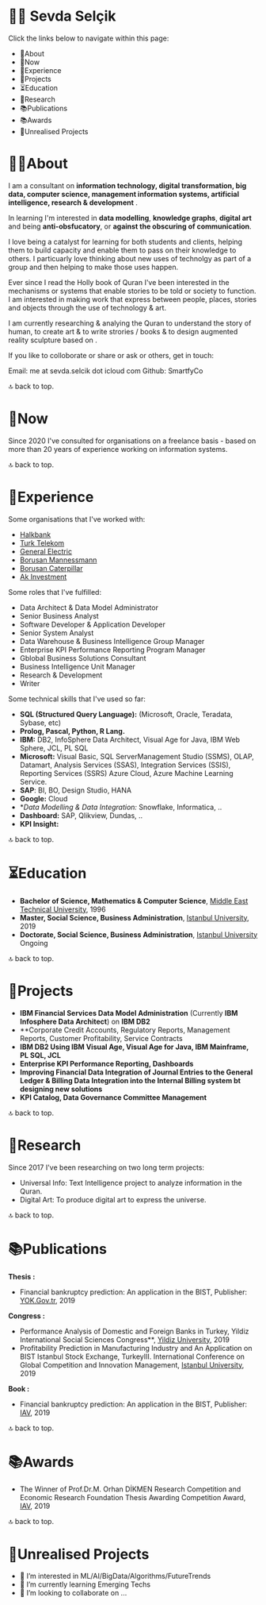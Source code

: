 # 🖖🏻 Sevda Selçik
Click the links below to navigate within this page:

- 👋About
- 🎁Now
- 🎁Experience
- 🎁Projects
- ⏳Education
- 🧠Research
- 📚Publications
- 📚Awards
- 💭Unrealised Projects

# 👋🏻About
I am a consultant on **information technology, digital transformation, big data, computer science, management information systems, artificial intelligence, research & development** . 

In learning I'm interested in **data modelling**, **knowledge graphs**, **digital art** and being **anti-obsfucatory**, or **against the obscuring of communication**.

I love being a catalyst for learning for both students and clients, helping them to build capacity and enable them to pass on their knowledge to others. I particuarly love thinking about new uses of technolgy as part of a group and then helping to make those uses happen.

Ever since I read the Holly book of Quran I've been interested in the mechanisms or systems that enable stories to be told or society to function. I am interested in making work that express between people, places, stories and objects through the use of technology & art.

I am currently researching & analying the Quran to understand the story of human, to create art & to write strories / books & to design augmented reality sculpture based on .

If you like to colloborate or share or ask or others, get in touch:

Email: me at sevda.selcik dot icloud com
Github: SmartfyCo

🔝 back to top.


# 🎁Now
Since 2020 I've consulted for organisations on a freelance basis - based on more than 20 years of experience working on information systems.

🔝 back to top.

# 🎁Experience

Some organisations that I've worked with:

- [Halkbank](https://halkbank.com.tr/) 
- [Turk Telekom](https://turktelekom.com.tr/) 
- [General Electric](https://ge.com/tr/)  
- [Borusan Mannessmann](https://borusanmannesmann.com)  
- [Borusan Caterpillar](https://borusancat.com/tr) 
- [Ak Investment](https://akyatirim.com.tr/)  

Some roles that I've fulfilled:
- Data Architect & Data Model Administrator 
- Senior Business Analyst 
- Software Developer & Application Developer 
- Senior System Analyst 
- Data Warehouse & Business Intelligence Group Manager 
- Enterprise KPI Performance Reporting Program Manager
- Gblobal Business Solutions Consultant
- Business Intelligence Unit Manager
- Research & Development 
- Writer 

Some technical skills that I've used so far:
- **SQL (Structured Query Language):** (Microsoft, Oracle, Teradata, Sybase, etc)
- **Prolog, Pascal, Python, R Lang.**
- **IBM:** DB2, InfoSphere Data Architect, Visual Age for Java, IBM Web Sphere, JCL, PL SQL
- **Microsoft:** Visual Basic, SQL ServerManagement Studio (SSMS), OLAP, Datamart, Analysis Services (SSAS), Integration Services (SSIS), Reporting Services (SSRS) Azure Cloud, Azure Machine Learning Service.
- **SAP**: BI, BO, Design Studio, HANA
- **Google:** Cloud
- **Data Modelling & Data Integration:* Snowflake, Informatica, ..
- **Dashboard:** SAP, Qlikview, Dundas, ..
- **KPI Insight:**

🔝 back to top.


# ⏳Education
- **Bachelor of Science, Mathematics & Computer Science**, [Middle East Technical University](https://metu.edu.tr/tr), 1996
- **Master, Social Science, Business Administration**, [Istanbul University](https://istanbul.edu.tr/tr/_), 2019
- **Doctorate, Social Science, Business Administration**, [Istanbul University](https://istanbul.edu.tr/tr/_) Ongoing

🔝 back to top.

# 🎁Projects
- **IBM Financial Services Data Model Administration** (Currently **IBM Infosphere Data Architect**) on **IBM DB2** 
- **Corporate Credit Accounts, Regulatory Reports, Management Reports, Customer Profitability, Service Contracts 
- **IBM DB2 Using IBM Visual Age, Visual Age for Java, IBM Mainframe, PL SQL, JCL**
- **Enterprise KPI Performance Reporting, Dashboards**
- **Improving Financial Data Integration of Journal Entries to the General Ledger & Billing Data Integration into the Internal Billing system bt designing new solutions**
- **KPI Catalog, Data Governance Committee Management**

🔝 back to top.

# 🧠Research
Since 2017 I've been researching on two long term projects:
- Universal Info: Text Intelligence project to analyze information in the Quran.
- Digital Art: To produce digital art to express the universe.

🔝 back to top.

# 📚Publications

**Thesis :**
- Financial bankruptcy prediction: An application in the BIST, Publisher: [YOK.Gov.tr](https://tez.yok.gov.tr/UlusalTezMerkezi/tezDetay.jsp?id=k3VQwG_MCX6WHZd4UexUsA&no=-pKkv-hlRGl6fHMaD67q7w), 2019

**Congress :**
- Performance Analysis of Domestic and Foreign Banks in Turkey, Yildiz International Social Sciences Congress**, [Yildiz University](https://sbe.yildiz.edu.tr/media/files/KongreProgramSON.pdf), 2019
- Profitability Prediction in Manufacturing Industry and An Application on BIST Istanbul Stock Exchange, TurkeyIII. International Conference on Global Competition and Innovation Management, [Istanbul University](https://kry2021.istanbul.edu.tr/tr/_), 2019

**Book :**
- Financial bankruptcy prediction: An application in the BIST, Publisher: [IAV](https://iav.org.tr/prof-dr-m-orhan-dikmen-arastirma-yarismasi-ile-iktisadi-arastirmalar-vakfi-tez-odullendirmesi-yarismasi-odul-toreni-2/), 2019

🔝 back to top.


# 📚Awards
- The Winner of Prof.Dr.M. Orhan DİKMEN Research Competition and Economic Research Foundation Thesis Awarding Competition Award, [IAV](https://iav.org.tr/prof-dr-m-orhan-dikmen-arastirma-yarismasi-ile-iktisadi-arastirmalar-vakfi-tez-odullendirmesi-yarismasi-odul-toreni-2/), 2019

🔝 back to top.

# 💭Unrealised Projects
- 👀 I’m interested in ML/AI/BigData/Algorithms/FutureTrends
- 🌱 I’m currently learning Emerging Techs
- 💞️ I’m looking to collaborate on ...

<!---
smartfyco/smartfyco is a ✨ special ✨ repository because its `README.md` (this file) appears on your GitHub profile.
You can click the Preview link to take a look at your changes.
--->
